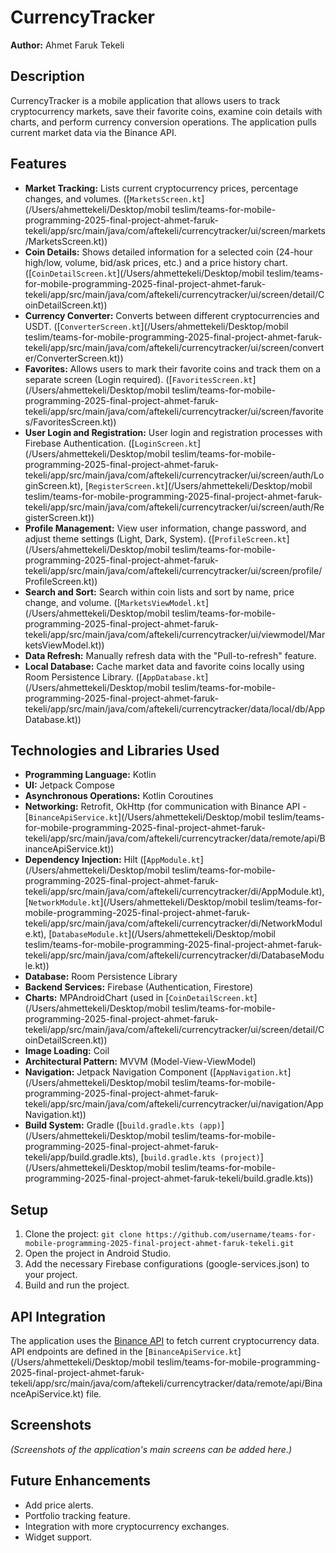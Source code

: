 # CurrencyTracker

**Author:** Ahmet Faruk Tekeli

## Description

CurrencyTracker is a mobile application that allows users to track cryptocurrency markets, save their favorite coins, examine coin details with charts, and perform currency conversion operations. The application pulls current market data via the Binance API.

## Features

*   **Market Tracking:** Lists current cryptocurrency prices, percentage changes, and volumes. ([`MarketsScreen.kt`](/Users/ahmettekeli/Desktop/mobil teslim/teams-for-mobile-programming-2025-final-project-ahmet-faruk-tekeli/app/src/main/java/com/aftekeli/currencytracker/ui/screen/markets/MarketsScreen.kt))
*   **Coin Details:** Shows detailed information for a selected coin (24-hour high/low, volume, bid/ask prices, etc.) and a price history chart. ([`CoinDetailScreen.kt`](/Users/ahmettekeli/Desktop/mobil teslim/teams-for-mobile-programming-2025-final-project-ahmet-faruk-tekeli/app/src/main/java/com/aftekeli/currencytracker/ui/screen/detail/CoinDetailScreen.kt))
*   **Currency Converter:** Converts between different cryptocurrencies and USDT. ([`ConverterScreen.kt`](/Users/ahmettekeli/Desktop/mobil teslim/teams-for-mobile-programming-2025-final-project-ahmet-faruk-tekeli/app/src/main/java/com/aftekeli/currencytracker/ui/screen/converter/ConverterScreen.kt))
*   **Favorites:** Allows users to mark their favorite coins and track them on a separate screen (Login required). ([`FavoritesScreen.kt`](/Users/ahmettekeli/Desktop/mobil teslim/teams-for-mobile-programming-2025-final-project-ahmet-faruk-tekeli/app/src/main/java/com/aftekeli/currencytracker/ui/screen/favorites/FavoritesScreen.kt))
*   **User Login and Registration:** User login and registration processes with Firebase Authentication. ([`LoginScreen.kt`](/Users/ahmettekeli/Desktop/mobil teslim/teams-for-mobile-programming-2025-final-project-ahmet-faruk-tekeli/app/src/main/java/com/aftekeli/currencytracker/ui/screen/auth/LoginScreen.kt), [`RegisterScreen.kt`](/Users/ahmettekeli/Desktop/mobil teslim/teams-for-mobile-programming-2025-final-project-ahmet-faruk-tekeli/app/src/main/java/com/aftekeli/currencytracker/ui/screen/auth/RegisterScreen.kt))
*   **Profile Management:** View user information, change password, and adjust theme settings (Light, Dark, System). ([`ProfileScreen.kt`](/Users/ahmettekeli/Desktop/mobil teslim/teams-for-mobile-programming-2025-final-project-ahmet-faruk-tekeli/app/src/main/java/com/aftekeli/currencytracker/ui/screen/profile/ProfileScreen.kt))
*   **Search and Sort:** Search within coin lists and sort by name, price change, and volume. ([`MarketsViewModel.kt`](/Users/ahmettekeli/Desktop/mobil teslim/teams-for-mobile-programming-2025-final-project-ahmet-faruk-tekeli/app/src/main/java/com/aftekeli/currencytracker/ui/viewmodel/MarketsViewModel.kt))
*   **Data Refresh:** Manually refresh data with the "Pull-to-refresh" feature.
*   **Local Database:** Cache market data and favorite coins locally using Room Persistence Library. ([`AppDatabase.kt`](/Users/ahmettekeli/Desktop/mobil teslim/teams-for-mobile-programming-2025-final-project-ahmet-faruk-tekeli/app/src/main/java/com/aftekeli/currencytracker/data/local/db/AppDatabase.kt))

## Technologies and Libraries Used

*   **Programming Language:** Kotlin
*   **UI:** Jetpack Compose
*   **Asynchronous Operations:** Kotlin Coroutines
*   **Networking:** Retrofit, OkHttp (for communication with Binance API - [`BinanceApiService.kt`](/Users/ahmettekeli/Desktop/mobil teslim/teams-for-mobile-programming-2025-final-project-ahmet-faruk-tekeli/app/src/main/java/com/aftekeli/currencytracker/data/remote/api/BinanceApiService.kt))
*   **Dependency Injection:** Hilt ([`AppModule.kt`](/Users/ahmettekeli/Desktop/mobil teslim/teams-for-mobile-programming-2025-final-project-ahmet-faruk-tekeli/app/src/main/java/com/aftekeli/currencytracker/di/AppModule.kt), [`NetworkModule.kt`](/Users/ahmettekeli/Desktop/mobil teslim/teams-for-mobile-programming-2025-final-project-ahmet-faruk-tekeli/app/src/main/java/com/aftekeli/currencytracker/di/NetworkModule.kt), [`DatabaseModule.kt`](/Users/ahmettekeli/Desktop/mobil teslim/teams-for-mobile-programming-2025-final-project-ahmet-faruk-tekeli/app/src/main/java/com/aftekeli/currencytracker/di/DatabaseModule.kt))
*   **Database:** Room Persistence Library
*   **Backend Services:** Firebase (Authentication, Firestore)
*   **Charts:** MPAndroidChart (used in [`CoinDetailScreen.kt`](/Users/ahmettekeli/Desktop/mobil teslim/teams-for-mobile-programming-2025-final-project-ahmet-faruk-tekeli/app/src/main/java/com/aftekeli/currencytracker/ui/screen/detail/CoinDetailScreen.kt))
*   **Image Loading:** Coil
*   **Architectural Pattern:** MVVM (Model-View-ViewModel)
*   **Navigation:** Jetpack Navigation Component ([`AppNavigation.kt`](/Users/ahmettekeli/Desktop/mobil teslim/teams-for-mobile-programming-2025-final-project-ahmet-faruk-tekeli/app/src/main/java/com/aftekeli/currencytracker/ui/navigation/AppNavigation.kt))
*   **Build System:** Gradle ([`build.gradle.kts (app)`](/Users/ahmettekeli/Desktop/mobil teslim/teams-for-mobile-programming-2025-final-project-ahmet-faruk-tekeli/app/build.gradle.kts), [`build.gradle.kts (project)`](/Users/ahmettekeli/Desktop/mobil teslim/teams-for-mobile-programming-2025-final-project-ahmet-faruk-tekeli/build.gradle.kts))

## Setup

1.  Clone the project: `git clone https://github.com/username/teams-for-mobile-programming-2025-final-project-ahmet-faruk-tekeli.git`
2.  Open the project in Android Studio.
3.  Add the necessary Firebase configurations (google-services.json) to your project.
4.  Build and run the project.

## API Integration

The application uses the [Binance API](https://github.com/binance/binance-spot-api-docs) to fetch current cryptocurrency data. API endpoints are defined in the [`BinanceApiService.kt`](/Users/ahmettekeli/Desktop/mobil teslim/teams-for-mobile-programming-2025-final-project-ahmet-faruk-tekeli/app/src/main/java/com/aftekeli/currencytracker/data/remote/api/BinanceApiService.kt) file.

## Screenshots

*(Screenshots of the application's main screens can be added here.)*

## Future Enhancements

*   Add price alerts.
*   Portfolio tracking feature.
*   Integration with more cryptocurrency exchanges.
*   Widget support.